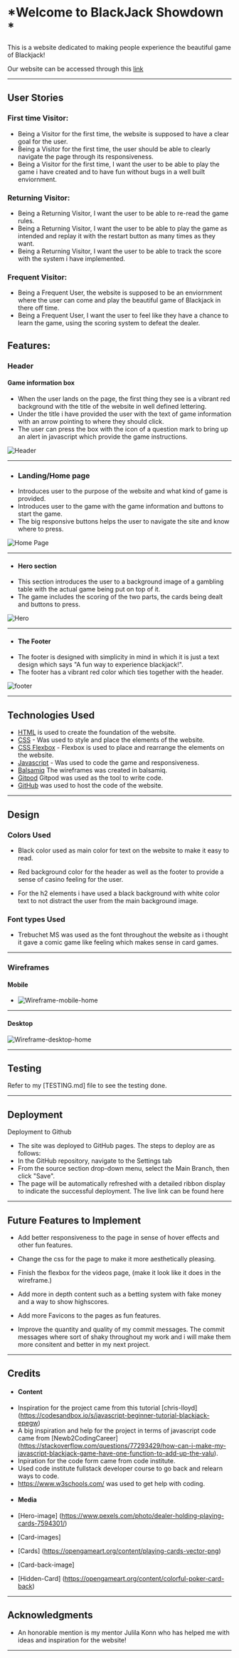 # *Welcome to BlackJack Showdown *

This is a website dedicated to making people experience the beautiful game of Blackjack!

Our website can be accessed through this [link](https://kevinolm10.github.io/BlackJack-Showdown/)



---
## User Stories

### First time Visitor:

* Being a Visitor for the first time, the website is supposed to have a clear goal for the user.
* Being a Visitor for the first time, the user should be able to clearly navigate the page through its responsiveness.
* Being a Visitor for the first time, I want the user to be able to play the game i have created and to have fun without bugs in a well built enviornment.

### Returning Visitor:

* Being a Returning Visitor, I want the user to be able to re-read the game rules.
* Being a Returning Visitor, I want the user to be able to play the game as intended and replay it with the restart button as many times as they want.
* Being a Returning Visitor, I want the user to be able to track the score with the system i have implemented.

### Frequent Visitor:

* Being a Frequent User, the website is supposed to be an enviornment where the user can come and play the beautiful game of Blackjack in there off time.
* Being a Frequent User, I want the user to feel like they have a chance to learn the game, using the scoring system to defeat the dealer.

## Features:

### Header

#### Game information box

   - When the user lands on the page, the first thing they see is a vibrant red background with the title of the website in well defined lettering.
   - Under the title i have provided the user with the text of game information with an arrow pointing to where they should click.
   - The user can press the box with the icon of a question mark to bring up an alert in javascript which provide the game instructions.
   

![Header](documentation/header.PNG)

---

+ ### Landing/Home page

* Introduces user to the purpose of the website and what kind of game is provided.
* Introduces user to the game with the game information and buttons to start the game.
* The big responsive buttons helps the user to navigate the site and know where to press.

![Home Page](documentation/main.PNG)

---

+ #### Hero section

 - This section introduces the user to a background image of a gambling table with  the actual game being put on top of it.
 - The game includes the scoring of the two parts, the cards being dealt and buttons to press.

 ![Hero](documentation/main.PNG)

---

 + #### The Footer

- The footer is designed with simplicity in mind in which it is just a text design which says "A fun way to experience blackjack!".
- The footer has a vibrant red color which ties together with the header.

![footer](documentation/footer.PNG)

---

## Technologies Used

- [HTML](https://developer.mozilla.org/en-US/docs/Web/HTML) is used to create the foundation of the website.
- [CSS](https://developer.mozilla.org/en-US/docs/Web/css) - Was used to style and place the elements of the website.
- [CSS Flexbox](https://developer.mozilla.org/en-US/docs/Learn/CSS/CSS_layout/Flexbox) - Flexbox is used to place and rearrange the elements on the website.
- [Javascript](https://developer.mozilla.org/en-US/docs/Web/JavaScript) - Was used to code the game and responsiveness.
- [Balsamiq](https://balsamiq.com/) The wireframes was created in balsamiq.
- [Gitpod](https://gitpod.com/) Gitpod was used as the tool to write code.
- [GitHub](https://github.com/) was used to host the code of the website.

---

## Design

### Colors Used

- Black color used as main color for text on the website to make it easy to read.

- Red background color for the header as well as the footer to provide a sense of casino feeling for the user.

- For the h2 elements i have used a black background with white color text to not distract the user from the main background image.


### Font types Used

- Trebuchet MS was used as the font throughout the website as i thought it gave a comic game like feeling which makes sense in card games.


---

### Wireframes


#### Mobile

- ![Wireframe-mobile-home](documentation/wf1.png)

---
#### Desktop

![Wireframe-desktop-home](documentation/wf2.png)

---

## Testing

Refer to my [TESTING.md] file to see the testing done.

---

## Deployment

Deployment to Github

- The site was deployed to GitHub pages. The steps to deploy are as follows:
- In the GitHub repository, navigate to the Settings tab
- From the source section drop-down menu, select the Main Branch, then click "Save".
- The page will be automatically refreshed with a detailed ribbon display to indicate the successful deployment.
The live link can be found here


---

## Future Features to Implement

- Add better responsiveness to the page in sense of hover effects and other fun features.

- Change the css for the page to make it more aesthetically pleasing. 

- Finish the flexbox for the videos page, (make it look like it does in the wireframe.)

- Add more in depth content such as a betting system with fake money and a way to show highscores.

- Add more Favicons to the pages as fun features.

- Improve the quantity and quality of my commit messages. The commit messages where sort of shaky throughout my work and i will make them more consitent and better in my next project.

---

## Credits

+ #### Content

- Inspiration for the project came from this tutorial [chris-lloyd] (https://codesandbox.io/s/javascript-beginner-tutorial-blackjack-epegw)
- A big inspiration and help for the project in terms of javascript code came from [Newb2CodingCareer] (https://stackoverflow.com/questions/77293429/how-can-i-make-my-javascript-blackjack-game-have-one-function-to-add-up-the-valu).
- Inpiration for the code form came from code institute.
- Used code institute fullstack developer course to go back and relearn ways to code.
- https://www.w3schools.com/ was used to get help with coding.

+ #### Media

+ [Hero-image] (https://www.pexels.com/photo/dealer-holding-playing-cards-7594301/)

+ [Card-images]
- [Cards] (https://opengameart.org/content/playing-cards-vector-png)

+ [Card-back-image]
- [Hidden-Card] (https://opengameart.org/content/colorful-poker-card-back)
---

## Acknowledgments

- An honorable mention is my mentor Julila Konn who has helped me with ideas and inspiration for the website!

---